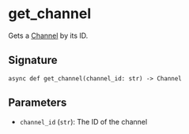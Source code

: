 # get_channel

Gets a [Channel](../types/channel) by its ID.

## Signature

`async def get_channel(channel_id: str) -> Channel`

## Parameters

- `channel_id` (`str`): The ID of the channel


